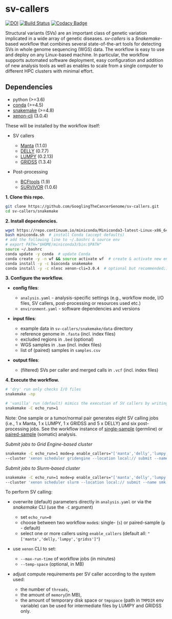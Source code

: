 # sv-callers

[![DOI](https://zenodo.org/badge/DOI/10.5281/zenodo.1217111.svg)](https://doi.org/10.5281/zenodo.1217111)
[![Build Status](https://travis-ci.org/GooglingTheCancerGenome/sv-callers.svg?branch=dev)](https://travis-ci.org/GooglingTheCancerGenome/sv-callers)
[![Codacy Badge](https://api.codacy.com/project/badge/Grade/5377b44904f84f9380b9d778c49bdb9e)](https://app.codacy.com/app/arnikz/sv-callers?utm_source=github.com&utm_medium=referral&utm_content=GooglingTheCancerGenome/sv-callers&utm_campaign=Badge_Grade_Dashboard)

Structural variants (SVs) are an important class of genetic variation implicated in a wide array of genetic diseases. _sv-callers_ is a _Snakemake_-based workflow that combines several state-of-the-art tools for detecting SVs in whole genome sequencing (WGS) data. The workflow is easy to use and deploy on any Linux-based machine. In particular, the workflow supports automated software deployment, easy configuration and addition of new analysis tools as well as enables to scale from a single computer to different HPC clusters with minimal effort.

## Dependencies

-   python (>=3.6)
-   [conda](https://conda.io/) (>=4.5)
-   [snakemake](https://snakemake.readthedocs.io/) (>=4.8)
-   [xenon-cli](https://github.com/NLeSC/xenon-cli) (3.0.4)

These will be installed by the workflow itself:

-   SV callers
    -   [Manta](https://github.com/Illumina/manta) (1.1.0)
    -   [DELLY](https://github.com/dellytools/delly) (0.7.7)
    -   [LUMPY](https://github.com/arq5x/lumpy-sv) (0.2.13)
    -   [GRIDSS](https://github.com/PapenfussLab/gridss) (1.3.4)

-   Post-processing
    -   [BCFtools](https://github.com/samtools/bcftools) (1.9)
    -   [SURVIVOR](https://github.com/fritzsedlazeck/SURVIVOR) (1.0.6)

**1. Clone this repo.**

```bash
git clone https://github.com/GooglingTheCancerGenome/sv-callers.git
cd sv-callers/snakemake
```

**2. Install dependencies.**

```bash
wget https://repo.continuum.io/miniconda/Miniconda3-latest-Linux-x86_64.sh -O miniconda.sh  # download Miniconda installer (with Python 3)
bash miniconda.sh  # install Conda (accept defaults)
# add the following line to ~/.bashrc & source env
# export PATH="$HOME/miniconda3/bin:$PATH"
source ~/.bashrc
conda update -y conda  # update Conda
conda create -y -n wf && source activate wf  # create & activate new env
conda install -y -c bioconda snakemake
conda install -y -c nlesc xenon-cli=3.0.4  # optional but recommended;)
```

**3. Configure the workflow.**

-   **config files**:
    -   `analysis.yaml` - analysis-specific settings (e.g., workflow mode, I/O files, SV callers, post-processing or resources used etc.)
    -   `environment.yaml` - software dependencies and versions

-   **input files**:
    -   example data in `sv-callers/snakemake/data` directory
    -   reference genome in `.fasta` (incl. index files)
    -   excluded regions in `.bed` (optional)
    -   WGS samples in `.bam` (incl. index files)
    -   list of (paired) samples in `samples.csv`

-   **output files**:
    -   (filtered) SVs per caller and merged calls in `.vcf` (incl. index files)

**4. Execute the workflow.**

```bash
# 'dry' run only checks I/O files
snakemake -np

# 'vanilla' run (default) mimics the execution of SV callers by writing (dummy) VCF files
snakemake -C echo_run=1

```

Note: One sample or a tumor/normal pair generates eight SV calling jobs (i.e., 1 x Manta, 1 x LUMPY, 1 x GRIDSS and 5 x DELLY) and six post-processing jobs. See the workflow instance of [single-sample](doc/sv-callers_single.svg) (germline) or [paired-sample](doc/sv-callers_paired.svg) (somatic) analysis.

_Submit jobs to Grid Engine-based cluster_

```bash
snakemake -C echo_run=1 mode=p enable_callers="['manta','delly','lumpy','gridss']" --use-conda --latency-wait 30 --jobs 14 \
--cluster 'xenon scheduler gridengine --location local:// submit --name smk.{rule} --inherit-env --cores-per-task {threads} --max-run-time 1 --max-memory {resources.mem_mb} --working-directory . --stderr stderr-%j.log --stdout stdout-%j.log' &>smk.log&
```

_Submit jobs to Slurm-based cluster_

```bash
snakemake -C echo_run=1 mode=p enable_callers="['manta','delly','lumpy','gridss']" --use-conda --latency-wait 30 --jobs 14 \
--cluster 'xenon scheduler slurm --location local:// submit --name smk.{rule} --inherit-env --cores-per-task {threads} --max-run-time 1 --max-memory {resources.mem_mb} --working-directory . --stderr stderr-%j.log --stdout stdout-%j.log' &>smk.log&
```

To perform SV calling:
-   overwrite (default) parameters directly in `analysis.yaml` or via the _snakemake_ CLI (use the `-C` argument)
    -   set `echo_run=0`
    -   choose between two workflow `mode`s: single- (`s`) or paired-sample (`p` - default)
    -   select one or more callers using `enable_callers` (default all: `"['manta','delly,'lumpy','gridss']"`)

-   use `xenon` CLI to set:
    -   `--max-run-time` of workflow jobs (in minutes)
    -   `--temp-space` (optional, in MB)

-   adjust compute requirements per SV caller according to the system used:
    -   the number of `threads`, 
    -   the amount of `memory`(in MB),
    -   the amount of temporary disk space or `tmpspace` (path in `TMPDIR` env variable) can be used for intermediate files by LUMPY and GRIDSS only.

